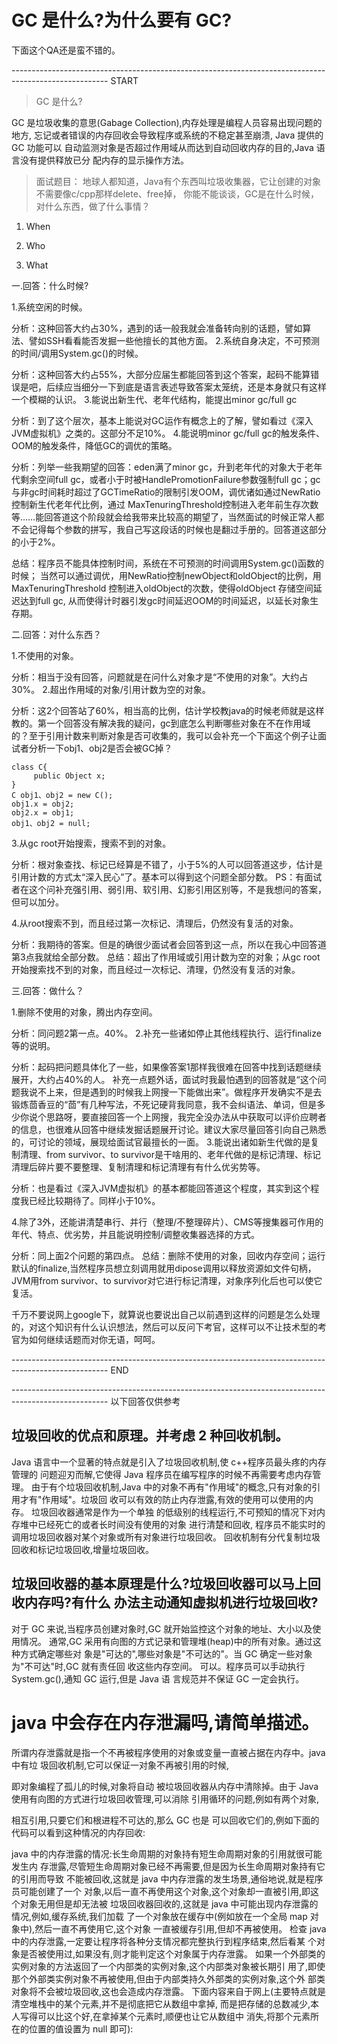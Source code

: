 # GC 是什么?为什么要有 GC?


下面这个QA还是蛮不错的。


------------------------------------------------------------------------------------------------------ START


> GC 是什么?



GC 是垃圾收集的意思(Gabage Collection),内存处理是编程人员容易出现问题的地方, 忘记或者错误的内存回收会导致程序或系统的不稳定甚至崩溃,
Java 提供的 GC 功能可以 自动监测对象是否超过作用域从而达到自动回收内存的目的,Java 语言没有提供释放已分 配内存的显示操作方法。




> 面试题目：
地球人都知道，Java有个东西叫垃圾收集器，它让创建的对象不需要像c/cpp那样delete、free掉，
你能不能谈谈，GC是在什么时候，对什么东西，做了什么事情？



1) When


2) Who


3) What







一.回答：什么时候?

1.系统空闲的时候。

分析：这种回答大约占30%，遇到的话一般我就会准备转向别的话题，譬如算法、譬如SSH看看能否发掘一些他擅长的其他方面。
2.系统自身决定，不可预测的时间/调用System.gc()的时候。

分析：这种回答大约占55%，大部分应届生都能回答到这个答案，起码不能算错误是吧，后续应当细分一下到底是语言表述导致答案太笼统，还是本身就只有这样一个模糊的认识。
3.能说出新生代、老年代结构，能提出minor gc/full gc

分析：到了这个层次，基本上能说对GC运作有概念上的了解，譬如看过《深入JVM虚拟机》之类的。这部分不足10%。
4.能说明minor gc/full gc的触发条件、OOM的触发条件，降低GC的调优的策略。

分析：列举一些我期望的回答：eden满了minor gc，升到老年代的对象大于老年代剩余空间full
gc，或者小于时被HandlePromotionFailure参数强制full
gc；gc与非gc时间耗时超过了GCTimeRatio的限制引发OOM，调优诸如通过NewRatio控制新生代老年代比例，通过
MaxTenuringThreshold控制进入老年前生存次数等……能回答道这个阶段就会给我带来比较高的期望了，当然面试的时候正常人都不会记得每个参数的拼写，我自己写这段话的时候也是翻过手册的。回答道这部分的小于2%。


总结：程序员不能具体控制时间，系统在不可预测的时间调用System.gc()函数的时候；
当然可以通过调优，用NewRatio控制newObject和oldObject的比例，用MaxTenuringThreshold 控制进入oldObject的次数，使得oldObject 存储空间延迟达到full gc,
从而使得计时器引发gc时间延迟OOM的时间延迟，以延长对象生存期。




二.回答：对什么东西？

1.不使用的对象。

分析：相当于没有回答，问题就是在问什么对象才是“不使用的对象”。大约占30%。
2.超出作用域的对象/引用计数为空的对象。

分析：这2个回答站了60%，相当高的比例，估计学校教java的时候老师就是这样教的。第一个回答没有解决我的疑问，gc到底怎么判断哪些对象在不在作用域的？至于引用计数来判断对象是否可收集的，我可以会补充一个下面这个例子让面试者分析一下obj1、obj2是否会被GC掉？

    class C{
         public Object x;
    }
    C obj1、obj2 = new C();
    obj1.x = obj2;
    obj2.x = obj1;
    obj1、obj2 = null;





3.从gc root开始搜索，搜索不到的对象。

 分析：根对象查找、标记已经算是不错了，小于5%的人可以回答道这步，估计是引用计数的方式太“深入民心”了。基本可以得到这个问题全部分数。
PS：有面试者在这个问补充强引用、弱引用、软引用、幻影引用区别等，不是我想问的答案，但可以加分。

4.从root搜索不到，而且经过第一次标记、清理后，仍然没有复活的对象。

分析：我期待的答案。但是的确很少面试者会回答到这一点，所以在我心中回答道第3点我就给全部分数。
总结：超出了作用域或引用计数为空的对象；从gc root开始搜索找不到的对象，而且经过一次标记、清理，仍然没有复活的对象。


三.回答：做什么？

1.删除不使用的对象，腾出内存空间。

分析：同问题2第一点。40%。
2.补充一些诸如停止其他线程执行、运行finalize等的说明。

分析：起码把问题具体化了一些，如果像答案1那样我很难在回答中找到话题继续展开，大约占40%的人。
补充一点题外话，面试时我最怕遇到的回答就是“这个问题我说不上来，但是遇到的时候我上网搜一下能做出来”。做程序开发确实不是去锻炼茴香豆的“茴”有几种写法，不死记硬背我同意，我不会纠语法、单词，但是多少你说个思路呀，要直接回答一个上网搜，我完全没办法从中获取可以评价应聘者的信息，也很难从回答中继续发掘话题展开讨论。建议大家尽量回答引向自己熟悉的，可讨论的领域，展现给面试官最擅长的一面。
3.能说出诸如新生代做的是复制清理、from survivor、to survivor是干啥用的、老年代做的是标记清理、标记清理后碎片要不要整理、复制清理和标记清理有有什么优劣势等。

分析：也是看过《深入JVM虚拟机》的基本都能回答道这个程度，其实到这个程度我已经比较期待了。同样小于10%。

4.除了3外，还能讲清楚串行、并行（整理/不整理碎片）、CMS等搜集器可作用的年代、特点、优劣势，并且能说明控制/调整收集器选择的方式。

分析：同上面2个问题的第四点。
总结：删除不使用的对象，回收内存空间；运行默认的finalize,当然程序员想立刻调用就用dipose调用以释放资源如文件句柄，JVM用from survivor、to survivor对它进行标记清理，对象序列化后也可以使它复活。


千万不要说网上google下，就算说也要说出自己以前遇到这样的问题是怎么处理的，对这个知识有什么认识想法，然后可以反问下考官，这样可以不让技术型的考官为如何继续话题而对你无语，呵呵。

------------------------------------------------------------------------------------------------------ END












------------------------------------------------------------------------------------------------------ 以下回答仅供参考


## 垃圾回收的优点和原理。并考虑 2 种回收机制。

Java 语言中一个显著的特点就是引入了垃圾回收机制,使 c++程序员最头疼的内存管理的 问题迎刃而解,它使得 Java 程序员在编写程序的时候不再需要考虑内存管理。
由于有个垃圾回收机制,Java 中的对象不再有"作用域"的概念,只有对象的引用才有"作用域"。垃圾回 收可以有效的防止内存泄露,有效的使用可以使用的内存。
垃圾回收器通常是作为一个单独 的低级别的线程运行,不可预知的情况下对内存堆中已经死亡的或者长时间没有使用的对象 进行清楚和回收,
程序员不能实时的调用垃圾回收器对某个对象或所有对象进行垃圾回收。 回收机制有分代复制垃圾回收和标记垃圾回收,增量垃圾回收。



## 垃圾回收器的基本原理是什么?垃圾回收器可以马上回收内存吗?有什么 办法主动通知虚拟机进行垃圾回收?

对于 GC 来说,当程序员创建对象时,GC 就开始监控这个对象的地址、大小以及使用情况。 
通常,GC 采用有向图的方式记录和管理堆(heap)中的所有对象。通过这种方式确定哪些对
象是"可达的",哪些对象是"不可达的"。当 GC 确定一些对象为"不可达"时,GC 就有责任回 收这些内存空间。
可以。程序员可以手动执行 System.gc(),通知 GC 运行,但是 Java 语 言规范并不保证 GC 一定会执行。






# java 中会存在内存泄漏吗,请简单描述。

所谓内存泄露就是指一个不再被程序使用的对象或变量一直被占据在内存中。java 中有垃 圾回收机制,它可以保证一对象不再被引用的时候,

即对象编程了孤儿的时候,对象将自动 被垃圾回收器从内存中清除掉。由于 Java 使用有向图的方式进行垃圾回收管理,可以消除 引用循环的问题,例如有两个对象,

相互引用,只要它们和根进程不可达的,那么 GC 也是 可以回收它们的,例如下面的代码可以看到这种情况的内存回收:



java 中的内存泄露的情况:长生命周期的对象持有短生命周期对象的引用就很可能发生内 存泄露,尽管短生命周期对象已经不再需要,但是因为长生命周期对象持有它的引用而导致 不能被回收,这就是 java 中内存泄露的发生场景,通俗地说,就是程序员可能创建了一个 对象,以后一直不再使用这个对象,这个对象却一直被引用,即这个对象无用但是却无法被 垃圾回收器回收的,这就是 java 中可能出现内存泄露的情况,例如,缓存系统,我们加载 了一个对象放在缓存中(例如放在一个全局 map 对象中),然后一直不再使用它,这个对象 一直被缓存引用,但却不再被使用。
检查 java 中的内存泄露,一定要让程序将各种分支情况都完整执行到程序结束,然后看某 个对象是否被使用过,如果没有,则才能判定这个对象属于内存泄露。
如果一个外部类的实例对象的方法返回了一个内部类的实例对象,这个内部类对象被长期引 用了,即使那个外部类实例对象不再被使用,但由于内部类持久外部类的实例对象,这个外 部类对象将不会被垃圾回收,这也会造成内存泄露。
下面内容来自于网上(主要特点就是清空堆栈中的某个元素,并不是彻底把它从数组中拿掉, 而是把存储的总数减少,本人写得可以比这个好,在拿掉某个元素时,顺便也让它从数组中 消失,将那个元素所在的位置的值设置为 null 即可):

